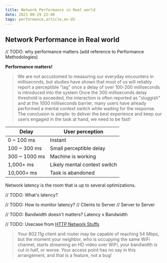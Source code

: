```yaml
---
title: Network Performance in Real world
date: 2021-08-29 22:40
tags: performance,article,en-US
---
```


## Network Performance in Real world

// TODO: why performance matters (add reference to Performance Methodologies)

**Performance matters!** 

> We are not accustomed to measuring our everyday encounters in milliseconds, but studies have shown that most of us will reliably report a perceptible "lag" once a delay of over 100-200 milliseconds is introduced into the system
Once the 300 milliseconds delay threshold is exceeded, the interaction is often reported as "sluggish" and at the 1000 milliseconds barrier, many users have already performed a mental context switch while waiting for the response. The conclusion is simple: to deliver the best experience and keep our users engaged in the task at hand, we need to be fast!

| Delay | User perception |
| - | - |
| 0 ~ 100 ms | Instant |
| 100 ~ 300 ms | Small perceptible delay |
| 300 ~ 1000 ms | Machine is working |
| 1,000+ ms | Likely mental context switch |
| 10,000+ ms | Task is abandoned |

Network latency is the room that is up to several optimizations.

// TODO: What's latency?

// TODO: How to monitor latency?
// Clients to Server
// Server to Server

// TODO: Bandwidth doesn't matters? Latency x Bandwidth

// TODO: Usecase from [HTTP Network Stuffs](https://www.notion.so/HTTP-Network-Stuffs-de6cb819fd0044729ae6ce0a52f858e3) 

> Your 802.11g client and router may be capable of reaching 54 Mbps, but the moment
your neighbor, who is occupying the same WiFi channel, starts streaming an HD video
over WiFi, your bandwidth is cut in half, or worse. Your access point has no say in this arrangement, and that is a feature, not a bug!
